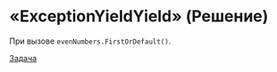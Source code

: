# «ExceptionYieldYield» (Решение)

При вызове `evenNumbers.FirstOrDefault()`.

[Задача](./ExceptionYieldYield-Q.md)